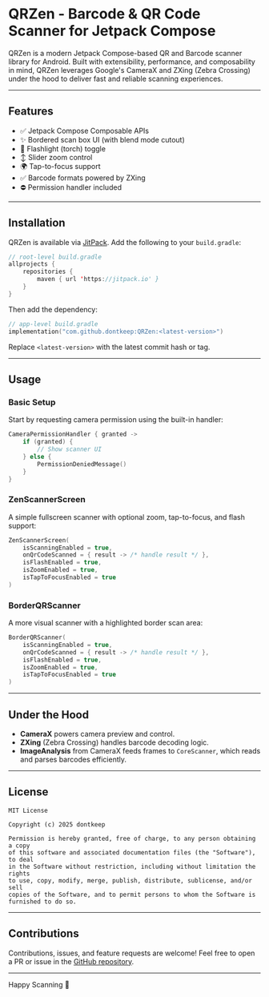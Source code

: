 # QRZen - Barcode & QR Code Scanner for Jetpack Compose

QRZen is a modern Jetpack Compose-based QR and Barcode scanner library for Android. Built with extensibility, performance, and composability in mind, QRZen leverages Google's CameraX and ZXing (Zebra Crossing) under the hood to deliver fast and reliable scanning experiences.

---

## Features

* ✅ Jetpack Compose Composable APIs
* ✨ Bordered scan box UI (with blend mode cutout)
* 🔦 Flashlight (torch) toggle
* ↕️ Slider zoom control
* 🌍 Tap-to-focus support
* ✅ Barcode formats powered by ZXing
* ⛔ Permission handler included

---

## Installation

QRZen is available via [JitPack](https://jitpack.io/). Add the following to your `build.gradle`:

```kotlin
// root-level build.gradle
allprojects {
    repositories {
        maven { url 'https://jitpack.io' }
    }
}
```

Then add the dependency:

```kotlin
// app-level build.gradle
implementation("com.github.dontkeep:QRZen:<latest-version>")
```

Replace `<latest-version>` with the latest commit hash or tag.

---

## Usage

### Basic Setup

Start by requesting camera permission using the built-in handler:

```kotlin
CameraPermissionHandler { granted ->
    if (granted) {
        // Show scanner UI
    } else {
        PermissionDeniedMessage()
    }
}
```

### ZenScannerScreen

A simple fullscreen scanner with optional zoom, tap-to-focus, and flash support:

```kotlin
ZenScannerScreen(
    isScanningEnabled = true,
    onQrCodeScanned = { result -> /* handle result */ },
    isFlashEnabled = true,
    isZoomEnabled = true,
    isTapToFocusEnabled = true
)
```

### BorderQRScanner

A more visual scanner with a highlighted border scan area:

```kotlin
BorderQRScanner(
    isScanningEnabled = true,
    onQrCodeScanned = { result -> /* handle result */ },
    isFlashEnabled = true,
    isZoomEnabled = true,
    isTapToFocusEnabled = true
)
```

---

## Under the Hood

* **CameraX** powers camera preview and control.
* **ZXing** (Zebra Crossing) handles barcode decoding logic.
* **ImageAnalysis** from CameraX feeds frames to `CoreScanner`, which reads and parses barcodes efficiently.

---

## License

```
MIT License

Copyright (c) 2025 dontkeep

Permission is hereby granted, free of charge, to any person obtaining a copy
of this software and associated documentation files (the "Software"), to deal
in the Software without restriction, including without limitation the rights
to use, copy, modify, merge, publish, distribute, sublicense, and/or sell
copies of the Software, and to permit persons to whom the Software is
furnished to do so.

```

---

## Contributions

Contributions, issues, and feature requests are welcome!
Feel free to open a PR or issue in the [GitHub repository](https://github.com/dontkeep/QRZen).

---

Happy Scanning 🚀
